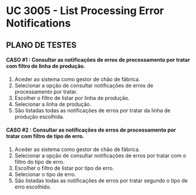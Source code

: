 # UC 3005 - List Processing Error Notifications #

## PLANO DE TESTES ##

#### CASO #1 : Consultar as notificações de erros de processamento por tratar com filtro de linha de produção. ####
  
 1. Aceder ao sistema como gestor de chão de fábrica.
 2. Selecionar a opção de consultar notificações de erros de processamento por tratar.
 3. Escolher o filtro de listar por linha de produção.
 4. Selecionar a linha de produção.
 5. São listadas todas as notificações de erros por tratar da linha de produção escolhida.
 
#### CASO #2 : Consultar as notificações de erros de processamento por tratar com filtro de tipo de erro. ####
  
 1. Aceder ao sistema como gestor de chão de fábrica.
 2. Selecionar a opção de consultar notificações de erros por tratar com o filtro do tipo de erro.
 3. Escolher o filtro de listar por tipo de erro.
 4. Selecionar o tipo de erro.
 5. São listadas todas as notificações de erros por tratar segundo o tipo de erro escolhido. 
 